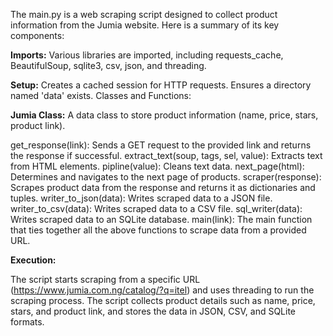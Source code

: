 The main.py is a web scraping script designed to collect product information from the Jumia website. Here is a summary of its key components:

**Imports:** 
Various libraries are imported, including requests_cache, BeautifulSoup, sqlite3, csv, json, and threading.

**Setup:**
Creates a cached session for HTTP requests.
Ensures a directory named 'data' exists.
Classes and Functions:

**Jumia Class:** 
A data class to store product information (name, price, stars, product link).

get_response(link): Sends a GET request to the provided link and returns the response if successful.
extract_text(soup, tags, sel, value): Extracts text from HTML elements.
pipline(value): Cleans text data.
next_page(html): Determines and navigates to the next page of products.
scraper(response): Scrapes product data from the response and returns it as dictionaries and tuples.
writer_to_json(data): Writes scraped data to a JSON file.
writer_to_csv(data): Writes scraped data to a CSV file.
sql_writer(data): Writes scraped data to an SQLite database.
main(link): The main function that ties together all the above functions to scrape data from a provided URL.

**Execution:**

The script starts scraping from a specific URL (https://www.jumia.com.ng/catalog/?q=itel) and uses threading to run the scraping process.
The script collects product details such as name, price, stars, and product link, and stores the data in JSON, CSV, and SQLite formats.
